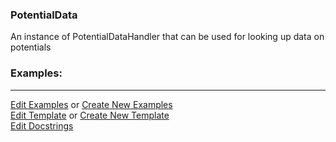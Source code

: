 ### <a id="McUtils.Data.PotentialData.PotentialData">PotentialData</a>
An instance of PotentialDataHandler that can be used for looking up data on potentials

### Examples:


___

[Edit Examples](https://github.com/McCoyGroup/McUtils/edit/edit/ci/examples/ci/docs/McUtils/Data/PotentialData/PotentialData.md) or 
[Create New Examples](https://github.com/McCoyGroup/McUtils/new/edit/?filename=ci/examples/ci/docs/McUtils/Data/PotentialData/PotentialData.md) <br/>
[Edit Template](https://github.com/McCoyGroup/McUtils/edit/edit/ci/docs/ci/docs/McUtils/Data/PotentialData/PotentialData.md) or 
[Create New Template](https://github.com/McCoyGroup/McUtils/new/edit/?filename=ci/docs/templates/ci/docs/McUtils/Data/PotentialData/PotentialData.md) <br/>
[Edit Docstrings](https://github.com/McCoyGroup/McUtils/edit/edit/McUtils/Data/PotentialData/PotentialData/__init__.py?message=Update%20Docs)